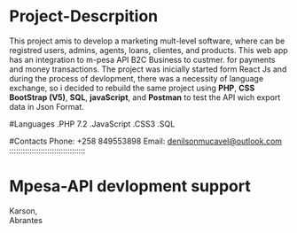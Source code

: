 # Project-Descrpition
This project amis to develop a marketing mult-level software, where can be registred users, admins, agents, loans, clientes, and products. This web app has an integration to m-pesa API B2C Business to custmer. for payments and money transactions. The project was inicially started form React Js and during the process of devlopment, there was a necessity of language exchange, so i decided to rebuild the same project using **PHP**, **CSS BootStrap (V5)**, **SQL**, **javaScript**, and **Postman** to test the API wich export data in Json Format.

#Languages
.PHP 7.2
.JavaScript
.CSS3
.SQL

#Contacts
  Phone: +258 849553898
  Email: denilsonmucavel@outlook.com
  ::::::::::::::::::::::::::::::::::
# Mpesa-API devlopment support
  Karson,  
  Abrantes
